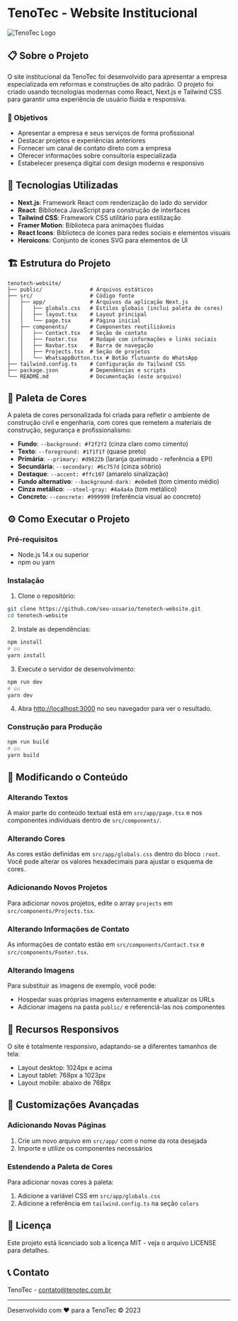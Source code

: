 # TenoTec - Website Institucional

![TenoTec Logo](https://via.placeholder.com/150x50?text=TenoTec)

## 📋 Sobre o Projeto

O site institucional da TenoTec foi desenvolvido para apresentar a empresa especializada em reformas e construções de alto padrão. O projeto foi criado usando tecnologias modernas como React, Next.js e Tailwind CSS para garantir uma experiência de usuário fluida e responsiva.

### 🎯 Objetivos

- Apresentar a empresa e seus serviços de forma profissional
- Destacar projetos e experiências anteriores
- Fornecer um canal de contato direto com a empresa
- Oferecer informações sobre consultoria especializada
- Estabelecer presença digital com design moderno e responsivo

## 🚀 Tecnologias Utilizadas

- **Next.js**: Framework React com renderização do lado do servidor
- **React**: Biblioteca JavaScript para construção de interfaces
- **Tailwind CSS**: Framework CSS utilitário para estilização
- **Framer Motion**: Biblioteca para animações fluidas
- **React Icons**: Biblioteca de ícones para redes sociais e elementos visuais
- **Heroicons**: Conjunto de ícones SVG para elementos de UI

## 🏗️ Estrutura do Projeto

```
tenotech-website/
├── public/               # Arquivos estáticos
├── src/                  # Código fonte
│   ├── app/              # Arquivos da aplicação Next.js
│   │   ├── globals.css   # Estilos globais (inclui paleta de cores)
│   │   ├── layout.tsx    # Layout principal
│   │   └── page.tsx      # Página inicial
│   ├── components/       # Componentes reutilizáveis
│   │   ├── Contact.tsx   # Seção de contato
│   │   ├── Footer.tsx    # Rodapé com informações e links sociais
│   │   ├── Navbar.tsx    # Barra de navegação
│   │   ├── Projects.tsx  # Seção de projetos
│   │   └── WhatsappButton.tsx # Botão flutuante do WhatsApp
├── tailwind.config.ts    # Configuração do Tailwind CSS
├── package.json          # Dependências e scripts
└── README.md             # Documentação (este arquivo)
```

## 🎨 Paleta de Cores

A paleta de cores personalizada foi criada para refletir o ambiente de construção civil e engenharia, com cores que remetem a materiais de construção, segurança e profissionalismo:

- **Fundo**: `--background: #f2f2f2` (cinza claro como cimento)
- **Texto**: `--foreground: #1f1f1f` (quase preto)
- **Primária**: `--primary: #d9822b` (laranja queimado - referência a EPI)
- **Secundária**: `--secondary: #6c757d` (cinza sóbrio)
- **Destaque**: `--accent: #ffc107` (amarelo sinalização)
- **Fundo alternativo**: `--background-dark: #e0e0e0` (tom cimento médio)
- **Cinza metálico**: `--steel-gray: #4a4a4a` (tom metálico)
- **Concreto**: `--concrete: #999999` (referência visual ao concreto)

## ⚙️ Como Executar o Projeto

### Pré-requisitos

- Node.js 14.x ou superior
- npm ou yarn

### Instalação

1. Clone o repositório:
```bash
git clone https://github.com/seu-usuario/tenotech-website.git
cd tenotech-website
```

2. Instale as dependências:
```bash
npm install
# ou
yarn install
```

3. Execute o servidor de desenvolvimento:
```bash
npm run dev
# ou
yarn dev
```

4. Abra [http://localhost:3000](http://localhost:3000) no seu navegador para ver o resultado.

### Construção para Produção

```bash
npm run build
# ou
yarn build
```

## 📝 Modificando o Conteúdo

### Alterando Textos

A maior parte do conteúdo textual está em `src/app/page.tsx` e nos componentes individuais dentro de `src/components/`.

### Alterando Cores

As cores estão definidas em `src/app/globals.css` dentro do bloco `:root`. Você pode alterar os valores hexadecimais para ajustar o esquema de cores.

### Adicionando Novos Projetos

Para adicionar novos projetos, edite o array `projects` em `src/components/Projects.tsx`.

### Alterando Informações de Contato

As informações de contato estão em `src/components/Contact.tsx` e `src/components/Footer.tsx`.

### Alterando Imagens

Para substituir as imagens de exemplo, você pode:
- Hospedar suas próprias imagens externamente e atualizar os URLs
- Adicionar imagens na pasta `public/` e referenciá-las nos componentes

## 📱 Recursos Responsivos

O site é totalmente responsivo, adaptando-se a diferentes tamanhos de tela:
- Layout desktop: 1024px e acima
- Layout tablet: 768px a 1023px
- Layout mobile: abaixo de 768px

## 🔧 Customizações Avançadas

### Adicionando Novas Páginas

1. Crie um novo arquivo em `src/app/` com o nome da rota desejada
2. Importe e utilize os componentes necessários

### Estendendo a Paleta de Cores

Para adicionar novas cores à paleta:
1. Adicione a variável CSS em `src/app/globals.css`
2. Adicione a referência em `tailwind.config.ts` na seção `colors`

## 📄 Licença

Este projeto está licenciado sob a licença MIT - veja o arquivo LICENSE para detalhes.

## 📞 Contato

TenoTec - [contato@tenotec.com.br](mailto:contato@tenotec.com.br)

---

Desenvolvido com ❤️ para a TenoTec © 2023
